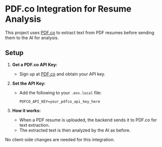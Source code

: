 # PDF.co Integration for Resume Analysis

This project uses [PDF.co](https://pdf.co) to extract text from PDF resumes before sending them to the AI for analysis.

## Setup

1. **Get a PDF.co API Key:**
   - Sign up at [PDF.co](https://pdf.co) and obtain your API key.

2. **Set the API Key:**
   - Add the following to your `.env.local` file:
     ```env
     PDFCO_API_KEY=your_pdfco_api_key_here
     ```

3. **How it works:**
   - When a PDF resume is uploaded, the backend sends it to PDF.co for text extraction.
   - The extracted text is then analyzed by the AI as before.

No client-side changes are needed for this integration. 